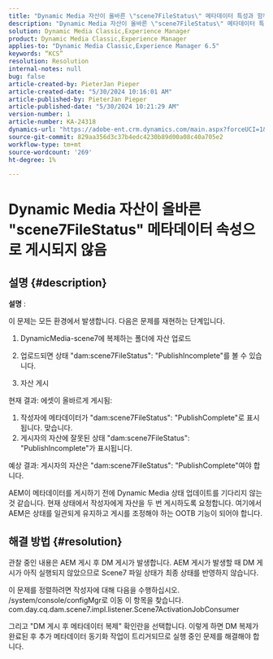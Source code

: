 ```yaml
---
title: "Dynamic Media 자산이 올바른 \"scene7FileStatus\" 메타데이터 특성과 함께 게시되지 않음"
description: "Dynamic Media 자산이 올바른 \"scene7FileStatus\" 메타데이터 특성과 함께 게시되지 않음"
solution: Dynamic Media Classic,Experience Manager
product: Dynamic Media Classic,Experience Manager
applies-to: "Dynamic Media Classic,Experience Manager 6.5"
keywords: “KCS”
resolution: Resolution
internal-notes: null
bug: false
article-created-by: PieterJan Pieper
article-created-date: "5/30/2024 10:16:01 AM"
article-published-by: PieterJan Pieper
article-published-date: "5/30/2024 10:21:29 AM"
version-number: 1
article-number: KA-24318
dynamics-url: "https://adobe-ent.crm.dynamics.com/main.aspx?forceUCI=1&pagetype=entityrecord&etn=knowledgearticle&id=4d61439c-6d1e-ef11-840a-6045bd06eea5"
source-git-commit: 829aa356d3c37b4edc4230b89d00a08c40a705e2
workflow-type: tm+mt
source-wordcount: '269'
ht-degree: 1%

---
```


# Dynamic Media 자산이 올바른 &quot;scene7FileStatus&quot; 메타데이터 속성으로 게시되지 않음

## 설명 {#description}


<b>설명</b> :

이 문제는 모든 환경에서 발생합니다.
다음은 문제를 재현하는 단계입니다.

1. DynamicMedia-scene7에 복제하는 폴더에 자산 업로드

2. 업로드되면 상태 &quot;dam:scene7FileStatus&quot;: &quot;PublishIncomplete&quot;를 볼 수 있습니다.

3. 자산 게시

현재 결과: 에셋이 올바르게 게시됨:
1. 작성자에 메타데이터가 &quot;dam:scene7FileStatus&quot;: &quot;PublishComplete&quot;로 표시됩니다. 맞습니다.
2. 게시자의 자산에 잘못된 상태 &quot;dam:scene7FileStatus&quot;: &quot;PublishIncomplete&quot;가 표시됩니다.

예상 결과: 게시자의 자산은 &quot;dam:scene7FileStatus&quot;: &quot;PublishComplete&quot;여야 합니다.

AEM이 메타데이터를 게시하기 전에 Dynamic Media 상태 업데이트를 기다리지 않는 것 같습니다. 현재 상태에서 작성자에게 자산을 두 번 게시하도록 요청합니다. 여기에서 AEM은 상태를 일관되게 유지하고 게시를 조정해야 하는 OOTB 기능이 되어야 합니다.


## 해결 방법 {#resolution}


관찰 중인 내용은 AEM 게시 후 DM 게시가 발생합니다. AEM 게시가 발생할 때 DM 게시가 아직 실행되지 않았으므로 Scene7 파일 상태가 최종 상태를 반영하지 않습니다.

이 문제를 정렬하려면 작성자에 대해 다음을 수행하십시오. /system/console/configMgr로 이동 이 항목을 찾습니다. com.day.cq.dam.scene7.impl.listener.Scene7ActivationJobConsumer

그리고 &quot;DM 게시 후 메타데이터 복제&quot; 확인란을 선택합니다.
이렇게 하면 DM 복제가 완료된 후 추가 메타데이터 동기화 작업이 트리거되므로 실행 중인 문제를 해결해야 합니다.
